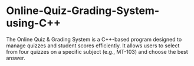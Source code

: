 # Online-Quiz-Grading-System-using-C++
The Online Quiz &amp; Grading System is a C++-based program designed to manage quizzes and student scores efficiently. It allows users to select from four quizzes on a specific subject (e.g., MT-103) and choose the best answer.
